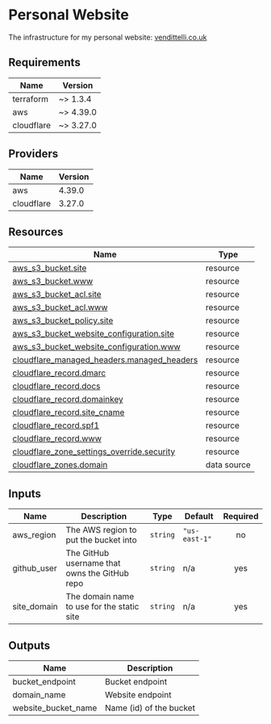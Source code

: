 <!-- BEGIN_TF_DOCS -->
# Personal Website

The infrastructure for my personal website: [vendittelli.co.uk](https://vendittelli.co.uk/)

## Requirements

| Name | Version |
|------|---------|
| terraform | ~> 1.3.4 |
| aws | ~> 4.39.0 |
| cloudflare | ~> 3.27.0 |

## Providers

| Name | Version |
|------|---------|
| aws | 4.39.0 |
| cloudflare | 3.27.0 |

## Resources

| Name | Type |
|------|------|
| [aws_s3_bucket.site](https://registry.terraform.io/providers/hashicorp/aws/latest/docs/resources/s3_bucket) | resource |
| [aws_s3_bucket.www](https://registry.terraform.io/providers/hashicorp/aws/latest/docs/resources/s3_bucket) | resource |
| [aws_s3_bucket_acl.site](https://registry.terraform.io/providers/hashicorp/aws/latest/docs/resources/s3_bucket_acl) | resource |
| [aws_s3_bucket_acl.www](https://registry.terraform.io/providers/hashicorp/aws/latest/docs/resources/s3_bucket_acl) | resource |
| [aws_s3_bucket_policy.site](https://registry.terraform.io/providers/hashicorp/aws/latest/docs/resources/s3_bucket_policy) | resource |
| [aws_s3_bucket_website_configuration.site](https://registry.terraform.io/providers/hashicorp/aws/latest/docs/resources/s3_bucket_website_configuration) | resource |
| [aws_s3_bucket_website_configuration.www](https://registry.terraform.io/providers/hashicorp/aws/latest/docs/resources/s3_bucket_website_configuration) | resource |
| [cloudflare_managed_headers.managed_headers](https://registry.terraform.io/providers/cloudflare/cloudflare/latest/docs/resources/managed_headers) | resource |
| [cloudflare_record.dmarc](https://registry.terraform.io/providers/cloudflare/cloudflare/latest/docs/resources/record) | resource |
| [cloudflare_record.docs](https://registry.terraform.io/providers/cloudflare/cloudflare/latest/docs/resources/record) | resource |
| [cloudflare_record.domainkey](https://registry.terraform.io/providers/cloudflare/cloudflare/latest/docs/resources/record) | resource |
| [cloudflare_record.site_cname](https://registry.terraform.io/providers/cloudflare/cloudflare/latest/docs/resources/record) | resource |
| [cloudflare_record.spf1](https://registry.terraform.io/providers/cloudflare/cloudflare/latest/docs/resources/record) | resource |
| [cloudflare_record.www](https://registry.terraform.io/providers/cloudflare/cloudflare/latest/docs/resources/record) | resource |
| [cloudflare_zone_settings_override.security](https://registry.terraform.io/providers/cloudflare/cloudflare/latest/docs/resources/zone_settings_override) | resource |
| [cloudflare_zones.domain](https://registry.terraform.io/providers/cloudflare/cloudflare/latest/docs/data-sources/zones) | data source |

## Inputs

| Name | Description | Type | Default | Required |
|------|-------------|------|---------|:--------:|
| aws\_region | The AWS region to put the bucket into | `string` | `"us-east-1"` | no |
| github\_user | The GitHub username that owns the GitHub repo | `string` | n/a | yes |
| site\_domain | The domain name to use for the static site | `string` | n/a | yes |

## Outputs

| Name | Description |
|------|-------------|
| bucket\_endpoint | Bucket endpoint |
| domain\_name | Website endpoint |
| website\_bucket\_name | Name (id) of the bucket |
<!-- END_TF_DOCS -->
